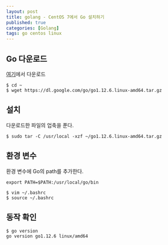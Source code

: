 ```yaml
---
layout: post
title: golang - CentOS 7에서 Go 설치하기
published: true
categories: [Golang]
tags: go centos linux
---
```

## Go 다운로드
[여기](https://golang.org/dl/ )에서 다운로드  
```
$ cd ~
$ wget https://dl.google.com/go/go1.12.6.linux-amd64.tar.gz
```
  
  
## 설치
다운로드한 파일의 업축을 푼다.  
```
$ sudo tar -C /usr/local -xzf ~/go1.12.6.linux-amd64.tar.gz
```
 
 
## 환경 변수
환경 변수에 Go의 path를 추가한다.  
```
export PATH=$PATH:/usr/local/go/bin
```
  
```
$ vim ~/.bashrc
$ source ~/.bashrc
```
  
  
## 동작 확인
  
```  
$ go version
go version go1.12.6 linux/amd64
```
  